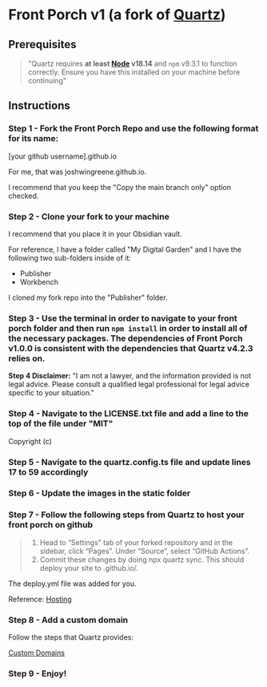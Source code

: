 # Front Porch v1 (a fork of [Quartz](https://quartz.jzhao.xyz/))

## Prerequisites

> "Quartz requires **at least [Node](https://nodejs.org/) v18.14** and `npm` v9.3.1 to function correctly. Ensure you have this installed on your machine before continuing"

## Instructions

### Step 1 - Fork the Front Porch Repo and use the following format for its name:

[your github username].github.io

For me, that was joshwingreene.github.io.

I recommend that you keep the "Copy the main branch only" option checked.

### Step 2 - Clone your fork to your machine

I recommend that you place it in your Obsidian vault.

For reference, I have a folder called "My Digital Garden" and I have the following two sub-folders inside of it:
- Publisher
- Workbench

I cloned my fork repo into the "Publisher" folder.

### Step 3 - Use the terminal in order to navigate to your front porch folder and then run `npm install` in order to install all of the necessary packages. The dependencies of Front Porch v1.0.0 is consistent with the dependencies that Quartz v4.2.3 relies on.

**Step 4 Disclaimer:** "I am not a lawyer, and the information provided is not legal advice. Please consult a qualified legal professional for legal advice specific to your situation."

### Step 4 - Navigate to the LICENSE.txt file and add a line to the top of the file under "MIT"

Copyright (c) <your name without the carets>

### Step 5 - Navigate to the quartz.config.ts file and update lines 17 to 59 accordingly

### Step 6 - Update the images in the static folder

### Step 7 - Follow the following steps from Quartz to host your front porch on github

> 1. Head to “Settings” tab of your forked repository and in the sidebar, click “Pages”. Under “Source”, select “GitHub Actions”.
> 2. Commit these changes by doing npx quartz sync. This should deploy your site to <github-username>.github.io/<repository-name>.

The deploy.yml file was added for you.

Reference: [Hosting](https://quartz.jzhao.xyz/hosting#github-pages)

### Step 8 - Add a custom domain

Follow the steps that Quartz provides:

[Custom Domains](https://quartz.jzhao.xyz/hosting#custom-domain)

### Step 9 - Enjoy!